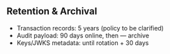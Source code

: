 ## Retention & Archival

- Transaction records: 5 years (policy to be clarified)
- Audit payload: 90 days online, then — archive
- Keys/JWKS metadata: until rotation + 30 days


